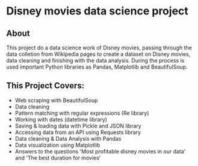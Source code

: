 # Disney movies data science project

## About

This project do a data science work of Disney movies, passing through the data colletion from Wikipedia pages to create a dataset on Disney movies, data cleaning and finishing with the data analysis. During the process is used important Python libraries as Pandas, Matplotlib and BeautifulSoup.

## This Project Covers: 
- Web scraping with BeautifulSoup
- Data cleaning
- Pattern matching with regular expressions (Re library)
- Working with dates (datetime library)
- Saving & loading data with Pickle and JSON library
- Accessing data from an API using Requests library
- Data cleaning & Data Analysis with Pandas
- Data visualization using Matplotlib
- Answers to the questions 'Most profitable disney movies in our data' and 'The best duration for movies'
